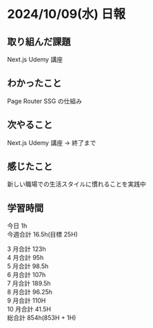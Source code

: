# 2024/10/09(水) 日報

## 取り組んだ課題

Next.js Udemy 講座

## わかったこと

Page Router SSG の仕組み

## 次やること

Next.js Udemy 講座 → 終了まで

## 感じたこと

新しい職場での生活スタイルに慣れることを実践中


## 学習時間

今日 1h
<br />
今週合計 16.5h(目標 25H)
<br />

3 月合計 123h
<br />
4 月合計 95h
<br />
5 月合計 98.5h
<br />
6 月合計 107h
<br />
7 月合計 189.5h
<br />
8 月合計 96.25h
<br />
9 月合計 110H
<br />
10 月合計 41.5H
<br />
総合計 854h(853H + 1H)
